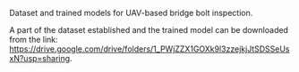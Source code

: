 Dataset and trained models for UAV-based bridge bolt inspection.

A part of the dataset established and the trained model can be downloaded from the link: https://drive.google.com/drive/folders/1_PWjZZX1GOXk9l3zzejkjJtSDSSeUsxN?usp=sharing.
